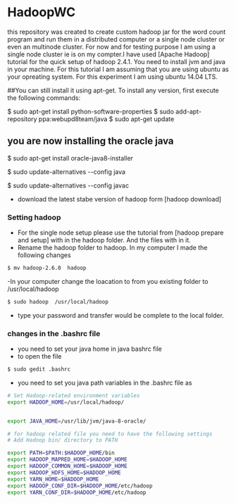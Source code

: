 # HadoopWC
this repository was created to create custom  hadoop  jar for the word count program and run them in a distributed computer or a single  node cluster or even an  multinode cluster. For now and for testing purpose I am using  a single node cluster ie is on my compter.I have used [Apache Hadoop] tutorial for  the quick setup of hadoop 2.4.1.
You need to install jvm and java in your machine. For this tutorial  I am assuming  that you are using ubuntu as your opreating system. For this experiment I am using ubuntu 14.04 LTS.



##You can still install it using apt-get. To install any version, first execute the following commands:

$ sudo apt-get install python-software-properties
$ sudo add-apt-repository ppa:webupd8team/java
$ sudo apt-get update

## you are now installing the oracle java
$ sudo apt-get install oracle-java8-installer

$ sudo update-alternatives --config java



$ sudo update-alternatives --config javac


- download the latest  stabe version of hadoop form [hadoop download]

### Setting hadoop 

- For the single node setup please  use  the tutorial from  [hadoop prepare and setup] with in the hadoop folder. And the files with in it.
- Rename the hadoop folder to hadoop. In my computer I made the following changes
```sh
$ mv hadoop-2.6.0  hadoop
```
-In your computer change the loacation to  from you existing folder to /usr/local/hadoop
```sh
$ sudo hadoop  /usr/local/hadoop
```
- type your password and transfer would be complete to the local  folder.

### changes in the .bashrc file
-  you need to set your java home in java bashrc file
- to open the file
```sh
$ sudo gedit .bashrc
```
- you need to set you java path variables in the .bashrc file as
```sh
# Set Hadoop-related environment variables
export HADOOP_HOME=/usr/local/hadoop/


export JAVA_HOME=/usr/lib/jvm/java-8-oracle/

# for hadoop related file you need to have the following settings
# Add Hadoop bin/ directory to PATH

export PATH=$PATH:$HADOOP_HOME/bin
export HADOOP_MAPRED_HOME=$HADOOP_HOME
export HADOOP_COMMON_HOME=$HADOOP_HOME
export HADOOP_HDFS_HOME=$HADOOP_HOME
export YARN_HOME=$HADOOP_HOME
export HADOOP_CONF_DIR=$HADOOP_HOME/etc/hadoop
export YARN_CONF_DIR=$HADOOP_HOME/etc/hadoop
